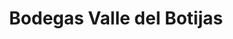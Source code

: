 ---
title: "Bodegas Valle del Botijas"
url: /pesquera-de-duero/bodegas-valle-del-botijas/
shop: Wein
---